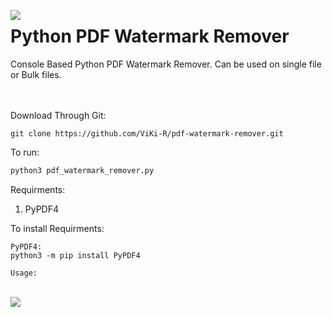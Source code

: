 <img align='left' src='https://github.com/ViKi-R/pdf-watermark-remover/blob/main/pdf.ico'></img>

# Python PDF Watermark Remover
Console Based Python PDF Watermark Remover. Can be used on single file or Bulk files. 
</br>
</br>
</br>

Download Through Git:
```
git clone https://github.com/ViKi-R/pdf-watermark-remover.git
```

To run:
```python
python3 pdf_watermark_remover.py 
```

Requirments:

1) PyPDF4


To install Requirments:

```
PyPDF4:
python3 -m pip install PyPDF4

```

```
Usage:
```
</br>
<img align='left' src='https://github.com/ViKi-R/pdf-watermark-remover/blob/main/pdf-watermark-remover.gif'></img>

